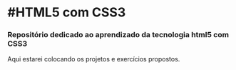 # #HTML5 com CSS3

### Repositório dedicado ao aprendizado da tecnologia html5 com CSS3

Aqui estarei colocando os projetos e exercícios propostos.
